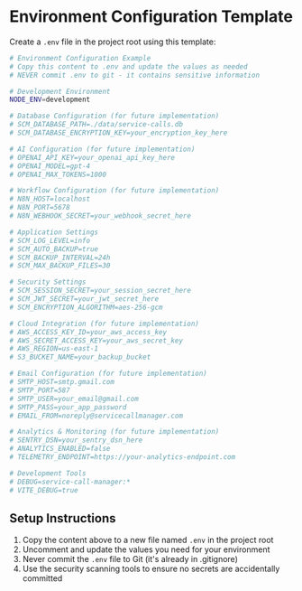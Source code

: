 # Environment Configuration Template

Create a `.env` file in the project root using this template:

```bash
# Environment Configuration Example
# Copy this content to .env and update the values as needed
# NEVER commit .env to git - it contains sensitive information

# Development Environment
NODE_ENV=development

# Database Configuration (for future implementation)
# SCM_DATABASE_PATH=./data/service-calls.db
# SCM_DATABASE_ENCRYPTION_KEY=your_encryption_key_here

# AI Configuration (for future implementation)  
# OPENAI_API_KEY=your_openai_api_key_here
# OPENAI_MODEL=gpt-4
# OPENAI_MAX_TOKENS=1000

# Workflow Configuration (for future implementation)
# N8N_HOST=localhost
# N8N_PORT=5678
# N8N_WEBHOOK_SECRET=your_webhook_secret_here

# Application Settings
# SCM_LOG_LEVEL=info
# SCM_AUTO_BACKUP=true
# SCM_BACKUP_INTERVAL=24h
# SCM_MAX_BACKUP_FILES=30

# Security Settings
# SCM_SESSION_SECRET=your_session_secret_here
# SCM_JWT_SECRET=your_jwt_secret_here
# SCM_ENCRYPTION_ALGORITHM=aes-256-gcm

# Cloud Integration (for future implementation)
# AWS_ACCESS_KEY_ID=your_aws_access_key
# AWS_SECRET_ACCESS_KEY=your_aws_secret_key
# AWS_REGION=us-east-1
# S3_BUCKET_NAME=your_backup_bucket

# Email Configuration (for future implementation)
# SMTP_HOST=smtp.gmail.com
# SMTP_PORT=587
# SMTP_USER=your_email@gmail.com
# SMTP_PASS=your_app_password
# EMAIL_FROM=noreply@servicecallmanager.com

# Analytics & Monitoring (for future implementation)
# SENTRY_DSN=your_sentry_dsn_here
# ANALYTICS_ENABLED=false
# TELEMETRY_ENDPOINT=https://your-analytics-endpoint.com

# Development Tools
# DEBUG=service-call-manager:*
# VITE_DEBUG=true
```

## Setup Instructions

1. Copy the content above to a new file named `.env` in the project root
2. Uncomment and update the values you need for your environment
3. Never commit the `.env` file to Git (it's already in .gitignore)
4. Use the security scanning tools to ensure no secrets are accidentally committed 
